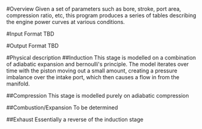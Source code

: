 #Overview
Given a set of parameters such as bore, stroke, port area, compression ratio, etc, this program produces a series of tables describing the engine power curves at various conditions.

#Input Format
TBD

#Output Format
TBD

#Physical description
##Induction
This stage is modelled on a combination of adiabatic expansion and bernoulli's principle. The model iterates over time with the piston moving out a small amount, creating a pressure imbalance over the intake port, which then causes a flow in from the manifold.

##Compression
This stage is modelled purely on adiabatic compression

##Combustion/Expansion
To be determined

##Exhaust
Essentially a reverse of the induction stage 